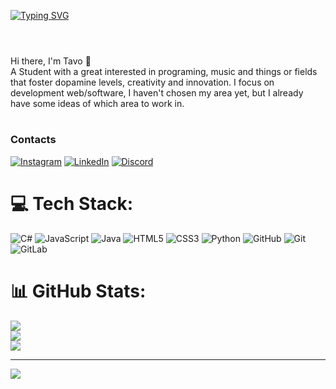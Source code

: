 [![Typing SVG](https://readme-typing-svg.demolab.com?font=Special+Gothic+Expanded+One&size=14&letterSpacing=4&pause=1000&color=F7F7F7&background=000000&center=true&width=435&height=60&lines=FullStack+Developer+)](https://git.io/typing-svg)

#
<p>
<br>Hi there, I'm Tavo 👋</br>
A Student with a great interested in programing, music and things or fields that foster dopamine levels, creativity and innovation. I focus on development web/software, I haven't chosen my area yet, but I already have some ideas of which area to work in.
</p>

#
<h3 align="left">Contacts</h3>


[![Instagram](https://img.shields.io/badge/-Instagram-000?style=for-the-badge&logo=instagram&logoColor=FFFFFF)](https://www.instagram.com/tavopjl)
[![LinkedIn](https://img.shields.io/badge/-LinkedIn-000?style=for-the-badge&logo=linkedin&logoColor=FFFFFF)](https://www.linkedin.com/in/gustavo-brito-465712343)
[![Discord](https://img.shields.io/badge/-Discord-000?style=for-the-badge&logo=discord&logoColor=FFFFFF)](https://discord.com/users/849462931641073666)

# 💻 Tech Stack:
![C#](https://img.shields.io/badge/c%23-%23239120.svg?style=for-the-badge&logo=csharp&logoColor=white) ![JavaScript](https://img.shields.io/badge/javascript-%23323330.svg?style=for-the-badge&logo=javascript&logoColor=%23F7DF1E) ![Java](https://img.shields.io/badge/java-%23ED8B00.svg?style=for-the-badge&logo=openjdk&logoColor=white) ![HTML5](https://img.shields.io/badge/html5-%23E34F26.svg?style=for-the-badge&logo=html5&logoColor=white) ![CSS3](https://img.shields.io/badge/css3-%231572B6.svg?style=for-the-badge&logo=css3&logoColor=white) ![Python](https://img.shields.io/badge/python-3670A0?style=for-the-badge&logo=python&logoColor=ffdd54) ![GitHub](https://img.shields.io/badge/github-%23121011.svg?style=for-the-badge&logo=github&logoColor=white) ![Git](https://img.shields.io/badge/git-%23F05033.svg?style=for-the-badge&logo=git&logoColor=white) ![GitLab](https://img.shields.io/badge/gitlab-%23181717.svg?style=for-the-badge&logo=gitlab&logoColor=white)
# 📊 GitHub Stats:
![](https://github-readme-stats.vercel.app/api?username=Tavopjl&theme=dark&hide_border=false&include_all_commits=false&count_private=false)<br/>
![](https://nirzak-streak-stats.vercel.app/?user=Tavopjl&theme=dark&hide_border=false)<br/>
![](https://github-readme-stats.vercel.app/api/top-langs/?username=Tavopjl&theme=dark&hide_border=false&include_all_commits=false&count_private=false&layout=compact)

---
[![](https://visitcount.itsvg.in/api?id=Tavopjl&icon=0&color=0)](https://visitcount.itsvg.in)
